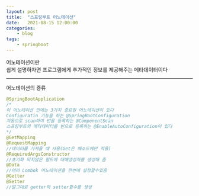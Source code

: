 ```yaml
---
layout: post
title:	"스프링부트 어노테이션"
date:	2021-08-15 12:00:00
categories:
    - blog
tags:
    - springboot
---
```


어노테이션이란   
쉽게 설명하자면 프로그램에게 추가적인 정보를 제공해주는 메타데이터이다   
***
어노테이션의 죵류

```java
@SpringBootApplication
/*
이 어노테이션 안에는 3가지 중요한 어노테이션이 있다
Configuratin 기능을 하는 @SpringBootConfiguration
자동으로 scan하여 빈을 등록하는 @ComponentScan 
스프링부트의 메타데이터를 빈으로 등록하는 @EnableAutoConfiguration이 있다
*/
@GetMapping
@RequestMapping
//데이터를 가져올 때 사용(Get은 메소드에만 적용)
@RequiredArgsConstructor
//초기화 되지않은 필드에 대해생성자를 생성해 줌
@Data
//여러 Lombok 어노테이션을 한번에 설정할수있음
@Getter
@Setter
//말그대로 getter와 setter함수를 생성

```

